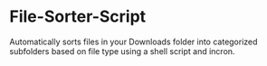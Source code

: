 # File-Sorter-Script
Automatically sorts files in your Downloads folder into categorized subfolders based on file type using a shell script and incron.
